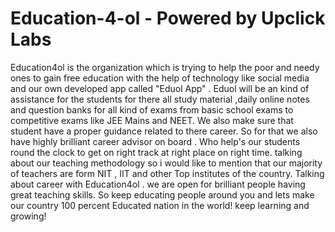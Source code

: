 # Education-4-ol - Powered by Upclick Labs


Education4ol is the organization which is trying to help the poor and needy ones to gain free education with the help of technology like social media and our own developed app called "Eduol App" . Eduol will be an kind of assistance for the students for there all study material ,daily online notes and question banks for all kind of exams from basic school exams to competitive exams like JEE Mains and NEET. We also make sure that student have a proper guidance related to there career. So for that we also have highly brilliant career advisor on board . Who help's our students round the clock to get on right track at right place on right time. talking about our teaching methodology so i would like to mention that our majority of teachers are form NIT , IIT and other Top institutes of the country. Talking about career with Education4ol . we are open for brilliant people having great teaching skills. So keep educating people around you and lets make our country 100 percent Educated nation in the world! keep learning and growing!

